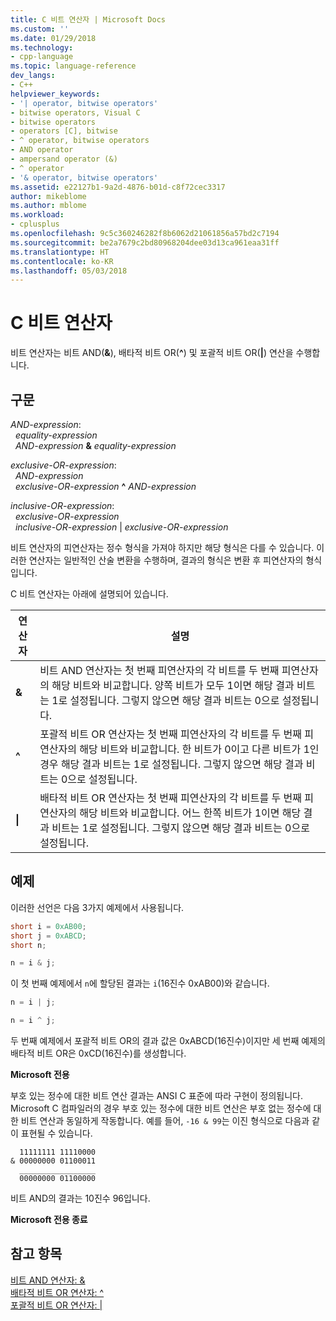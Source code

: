 ```yaml
---
title: C 비트 연산자 | Microsoft Docs
ms.custom: ''
ms.date: 01/29/2018
ms.technology:
- cpp-language
ms.topic: language-reference
dev_langs:
- C++
helpviewer_keywords:
- '| operator, bitwise operators'
- bitwise operators, Visual C
- bitwise operators
- operators [C], bitwise
- ^ operator, bitwise operators
- AND operator
- ampersand operator (&)
- ^ operator
- '& operator, bitwise operators'
ms.assetid: e22127b1-9a2d-4876-b01d-c8f72cec3317
author: mikeblome
ms.author: mblome
ms.workload:
- cplusplus
ms.openlocfilehash: 9c5c360246282f8b6062d21061856a57bd2c7194
ms.sourcegitcommit: be2a7679c2bd80968204dee03d13ca961eaa31ff
ms.translationtype: HT
ms.contentlocale: ko-KR
ms.lasthandoff: 05/03/2018
---
```

# <a name="c-bitwise-operators"></a>C 비트 연산자

비트 연산자는 비트 AND(**&**), 배타적 비트 OR(**^**) 및 포괄적 비트 OR(**&#124;**) 연산을 수행합니다.

## <a name="syntax"></a>구문

*AND-expression*:  
&nbsp;&nbsp;*equality-expression*  
&nbsp;&nbsp;*AND-expression* **&** *equality-expression*

*exclusive-OR-expression*:  
&nbsp;&nbsp;*AND-expression*  
&nbsp;&nbsp;*exclusive-OR-expression* **^** *AND-expression*

*inclusive-OR-expression*:  
&nbsp;&nbsp;*exclusive-OR-expression*  
&nbsp;&nbsp;*inclusive-OR-expression* &#124; *exclusive-OR-expression*

비트 연산자의 피연산자는 정수 형식을 가져야 하지만 해당 형식은 다를 수 있습니다. 이러한 연산자는 일반적인 산술 변환을 수행하며, 결과의 형식은 변환 후 피연산자의 형식입니다.

C 비트 연산자는 아래에 설명되어 있습니다.

|연산자|설명|
|--------------|-----------------|
|**&**|비트 AND 연산자는 첫 번째 피연산자의 각 비트를 두 번째 피연산자의 해당 비트와 비교합니다. 양쪽 비트가 모두 1이면 해당 결과 비트는 1로 설정됩니다. 그렇지 않으면 해당 결과 비트는 0으로 설정됩니다.|
|**^**|포괄적 비트 OR 연산자는 첫 번째 피연산자의 각 비트를 두 번째 피연산자의 해당 비트와 비교합니다. 한 비트가 0이고 다른 비트가 1인 경우 해당 결과 비트는 1로 설정됩니다. 그렇지 않으면 해당 결과 비트는 0으로 설정됩니다.|
|**&#124;**|배타적 비트 OR 연산자는 첫 번째 피연산자의 각 비트를 두 번째 피연산자의 해당 비트와 비교합니다. 어느 한쪽 비트가 1이면 해당 결과 비트는 1로 설정됩니다. 그렇지 않으면 해당 결과 비트는 0으로 설정됩니다.|

## <a name="examples"></a>예제

이러한 선언은 다음 3가지 예제에서 사용됩니다.

```C
short i = 0xAB00;
short j = 0xABCD;
short n;

n = i & j;
```

이 첫 번째 예제에서 `n`에 할당된 결과는 `i`(16진수 0xAB00)와 같습니다.

```C
n = i | j;

n = i ^ j;
```

두 번째 예제에서 포괄적 비트 OR의 결과 값은 0xABCD(16진수)이지만 세 번째 예제의 배타적 비트 OR은 0xCD(16진수)를 생성합니다.

**Microsoft 전용**

부호 있는 정수에 대한 비트 연산 결과는 ANSI C 표준에 따라 구현이 정의됩니다. Microsoft C 컴파일러의 경우 부호 있는 정수에 대한 비트 연산은 부호 없는 정수에 대한 비트 연산과 동일하게 작동합니다. 예를 들어, `-16 & 99`는 이진 형식으로 다음과 같이 표현될 수 있습니다.

```Expression
  11111111 11110000
& 00000000 01100011
  _________________
  00000000 01100000
```

비트 AND의 결과는 10진수 96입니다.

**Microsoft 전용 종료**

## <a name="see-also"></a>참고 항목

[비트 AND 연산자: &](../cpp/bitwise-and-operator-amp.md)  
[배타적 비트 OR 연산자: ^](../cpp/bitwise-exclusive-or-operator-hat.md)  
[포괄적 비트 OR 연산자: &#124;](../cpp/bitwise-inclusive-or-operator-pipe.md)  